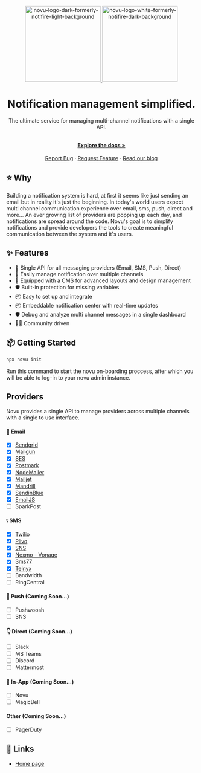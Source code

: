 <p align="center">
  <a href="https://novu.co">
   
<img width="200" alt="novu-logo-dark-formerly-notifire-light-background" src="https://user-images.githubusercontent.com/8872447/161003447-dab96279-a832-41a9-8a69-24967fdd64cd.png#gh-light-mode-only">
<img width="200" alt="novu-logo-white-formerly-notifire-dark-background" src="https://user-images.githubusercontent.com/8872447/161003750-0c71e956-7448-4876-a446-876fdb7017af.png#gh-dark-mode-only">
  </a>
</p>

<h1 align="center">Notification management simplified.</h1>

<div align="center">
The ultimate service for managing multi-channel notifications with a single API. 
</div>

  <p align="center">
    <br />
    <a href="https://docs.novu.co" rel="dofollow"><strong>Explore the docs »</strong></a>
    <br />
  <br/>
    <a href="https://github.com/notifirehq/novu/issues">Report Bug</a>
    ·
    <a href="https://github.com/notifirehq/novu/discussions">Request Feature</a>
    ·
    <a href="https://blog.novu.co/">Read our blog</a>
  </p>
  
## ⭐️ Why
Building a notification system is hard, at first it seems like just sending an email but in reality it's just the beginning. In today's world users expect multi channel communication experience over email, sms, push, direct and more... An ever growing list of providers are popping up each day, and notifications are spread around the code. Novu's goal is to simplify notifications and provide developers the tools to create meaningful communication between the system and it's users.

## ✨ Features

- 🌈 Single API for all messaging providers (Email, SMS, Push, Direct)
- 💅 Easily manage notification over multiple channels
- 🚀 Equipped with a CMS for advanced layouts and design management
- 🛡 Built-in protection for missing variables
- 📦 Easy to set up and integrate
- 📦 Embeddable notification center with real-time updates
- 🛡 Debug and analyze multi channel messages in a single dashboard
- 👨‍💻 Community driven

## 📦 Getting Started

```bash
npx novu init
```
Run this command to start the novu on-boarding proccess, after which you will be able to log-in to your novu admin instance.

## Providers
Novu provides a single API to manage providers across multiple channels with a single to use interface.

#### 💌 Email
- [x] [Sendgrid](https://github.com/notifirehq/novu/tree/main/providers/sendgrid)
- [x] [Mailgun](https://github.com/notifirehq/novu/tree/main/providers/mailgun)
- [x] [SES](https://github.com/notifirehq/novu/tree/main/providers/ses)
- [x] [Postmark](https://github.com/notifirehq/novu/tree/main/providers/postmark)
- [x] [NodeMailer](https://github.com/notifirehq/novu/tree/main/providers/nodemailer)
- [x] [Mailjet](https://github.com/notifirehq/novu/tree/main/providers/mailjet)
- [x] [Mandrill](https://github.com/notifirehq/novu/tree/main/providers/mandrill)
- [x] [SendinBlue](https://github.com/notifirehq/novu/tree/main/providers/sendinblue)
- [x] [EmailJS](https://github.com/notifirehq/novu/tree/main/providers/emailjs)
- [ ] SparkPost

#### 📞 SMS
- [x] [Twilio](https://github.com/notifirehq/novu/tree/main/providers/twilio)
- [x] [Plivo](https://github.com/notifirehq/novu/tree/main/providers/plivo)
- [x] [SNS](https://github.com/notifirehq/novu/tree/main/providers/sns)
- [x] [Nexmo - Vonage](https://github.com/notifirehq/novu/tree/main/providers/nexmo)
- [x] [Sms77](https://github.com/notifirehq/novu/tree/main/providers/sms77)
- [x] [Telnyx](https://github.com/notifirehq/novu/tree/main/providers/telnyx)
- [ ] Bandwidth
- [ ] RingCentral

#### 📱 Push (Coming Soon...)
- [ ] Pushwoosh
- [ ] SNS

#### 👇 Direct (Coming Soon...)
- [ ] Slack
- [ ] MS Teams
- [ ] Discord
- [ ] Mattermost

#### 📱 In-App (Coming Soon...)
- [ ] Novu
- [ ] MagicBell

#### Other (Coming Soon...)
- [ ] PagerDuty

## 🔗 Links
- [Home page](https://novu.co/)
